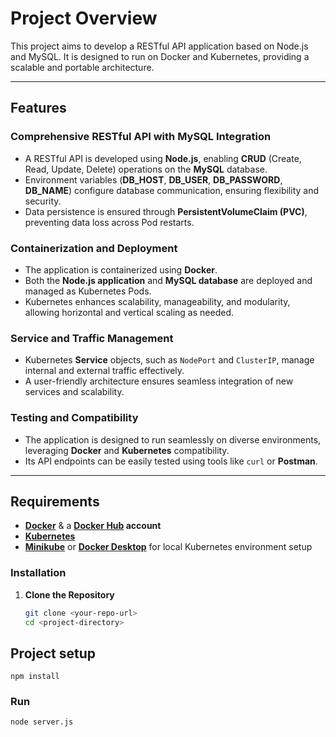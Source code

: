 # Project Overview

This project aims to develop a RESTful API application based on Node.js and MySQL. It is designed to run on Docker and Kubernetes, providing a scalable and portable architecture.

---

## Features

### Comprehensive RESTful API with MySQL Integration
- A RESTful API is developed using **Node.js**, enabling **CRUD** (Create, Read, Update, Delete) operations on the **MySQL** database.
- Environment variables (**DB_HOST**, **DB_USER**, **DB_PASSWORD**, **DB_NAME**) configure database communication, ensuring flexibility and security.
- Data persistence is ensured through **PersistentVolumeClaim (PVC)**, preventing data loss across Pod restarts.

### Containerization and Deployment
- The application is containerized using **Docker**.
- Both the **Node.js application** and **MySQL database** are deployed and managed as Kubernetes Pods.
- Kubernetes enhances scalability, manageability, and modularity, allowing horizontal and vertical scaling as needed.

### Service and Traffic Management
- Kubernetes **Service** objects, such as `NodePort` and `ClusterIP`, manage internal and external traffic effectively.
- A user-friendly architecture ensures seamless integration of new services and scalability.

### Testing and Compatibility
- The application is designed to run seamlessly on diverse environments, leveraging **Docker** and **Kubernetes** compatibility.
- Its API endpoints can be easily tested using tools like `curl` or **Postman**.

---

## Requirements

- **[Docker](https://www.docker.com/)** & a **[Docker Hub](https://hub.docker.com/) account**  
- **[Kubernetes](https://kubernetes.io/)**  
- **[Minikube](https://minikube.sigs.k8s.io/docs/)** or **[Docker Desktop](https://www.docker.com/products/docker-desktop/)** for local Kubernetes environment setup  

### Installation

1. **Clone the Repository**  
   ```bash
   git clone <your-repo-url>
   cd <project-directory>


## Project setup
```
npm install
```

### Run
```
node server.js
```
